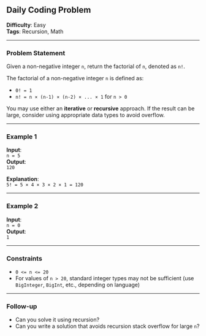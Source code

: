 ## Daily Coding Problem

**Difficulty**: Easy  
**Tags**: Recursion, Math

---

### Problem Statement

Given a non-negative integer `n`, return the factorial of `n`, denoted as `n!`.

The factorial of a non-negative integer `n` is defined as:

- `0! = 1`
- `n! = n × (n-1) × (n-2) × ... × 1` for `n > 0`

You may use either an **iterative** or **recursive** approach. If the result can be large, consider using appropriate data types to avoid overflow.

---

### Example 1

**Input**:  
`n = 5`  
**Output**:  
`120`

**Explanation**:  
`5! = 5 × 4 × 3 × 2 × 1 = 120`

---

### Example 2

**Input**:  
`n = 0`  
**Output**:  
`1`

---

### Constraints

- `0 <= n <= 20`
- For values of `n > 20`, standard integer types may not be sufficient (use `BigInteger`, `BigInt`, etc., depending on language)

---

### Follow-up

- Can you solve it using recursion?
- Can you write a solution that avoids recursion stack overflow for large `n`?